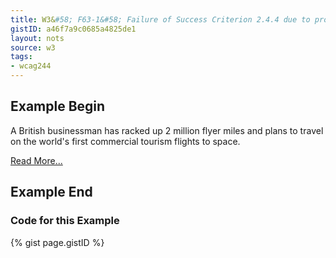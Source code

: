 ```yaml
---
title: W3&#58; F63-1&#58; Failure of Success Criterion 2.4.4 due to providing link context only in content that is not related to the link
gistID: a46f7a9c0685a4825de1
layout: nots
source: w3
tags:
- wcag244
---
```


<h2 aria-describedby="{{ page.gistID }}">Example Begin</h2>
<div class="rendered-not">
<p>A British businessman has racked up 2 million flyer miles and plans to 
travel on the world's first commercial tourism flights to space.</p>

<p><a href="ff.html">Read More...</a></p>
</div> <!-- rendered-not -->

<h2 aria-describedby="{{ page.gistID }}">Example End</h2>

<h3 aria-describedby="{{ page.gistID }}">Code for this Example</h3>
{% gist page.gistID %}